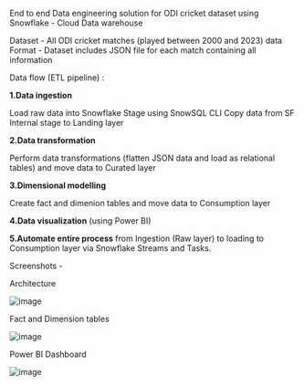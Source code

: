 End to end Data engineering solution for ODI cricket dataset using Snowflake - Cloud Data warehouse

Dataset - All ODI cricket matches (played between 2000 and 2023) data 
Format - Dataset includes JSON file for each match containing all information

Data flow  (ETL pipeline) :  

**1.Data ingestion**

Load raw data into Snowflake Stage using SnowSQL CLI
Copy data from SF Internal stage to Landing layer

**2.Data transformation**

Perform data transformations (flatten JSON data and load as relational tables) and move data to Curated layer

**3.Dimensional modelling**

Create fact and dimenion tables and move data to Consumption layer

**4.Data visualization** (using Power BI)

**5.Automate entire process** from Ingestion (Raw layer) to loading to Consumption layer via Snowflake Streams and Tasks.

Screenshots - 

Architecture

![image](https://github.com/AniketRathod305/Cricket_Data_Engineering/assets/70813453/88233d18-ee42-49b1-8cc8-c9b8dcc43624)

Fact and Dimension tables

![image](https://github.com/AniketRathod305/Cricket_Data_Engineering/assets/70813453/95cd1ff8-2992-4675-8150-8ec3bb42572e)

Power BI Dashboard 

![image](https://github.com/AniketRathod305/Cricket_Data_Engineering/assets/70813453/3f8b618a-444b-409c-be08-067601a558ed)
